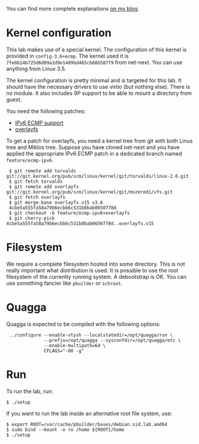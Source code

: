You can find more complete explanations
[on my blog](https://vincent.bernat.ch/en/blog/2012-network-lab-kvm).

# Kernel configuration

This lab makes use of a special kernel. The configuration of this
kernel is provided in `config-3.6+ecmp`. The kernel used it is
`7fe0b14b725d6d09a1d9e1409bd465cb88b587f9` from net-next. You can use
anything from Linux 3.5.

The kernel configuration is pretty minimal and is targeted for this
lab. It should have the necessary drivers to use virtio (but nothing
else). There is no module. It also includes 9P support to be able to
mount a directory from guest.

You need the following patches:
 - [IPv6 ECMP support][1]
 - [overlayfs][2]

[1]: http://patchwork.ozlabs.org/patch/188562/
[2]: http://git.kernel.org/?p=linux/kernel/git/mszeredi/vfs.git;a=summary

To get a patch for overlayfs, you need a kernel tree from git with
both Linus tree and Miklos tree. Suppose you have cloned net-next and
you have applied the appropriate IPv6 ECMP patch in a dedicated branch
named `feature/ecmp-ipv6`.

     $ git remote add torvalds git://git.kernel.org/pub/scm/linux/kernel/git/torvalds/linux-2.6.git
     $ git fetch torvalds
     $ git remote add overlayfs git://git.kernel.org/pub/scm/linux/kernel/git/mszeredi/vfs.git
     $ git fetch overlayfs
     $ git merge-base overlayfs.v15 v3.6
     4cbe5a555fa58a79b6ecbb6c531b8bab0650778d
     $ git checkout -b feature/ecmp-ipv6+overlayfs
     $ git cherry-pick 4cbe5a555fa58a79b6ecbb6c531b8bab0650778d..overlayfs.v15

# Filesystem

We require a complete filesystem hosted into some directory. This is
not really important what distribution is used. It is possible to use
the root filesystem of the currently running system. A debootstrap is
OK. You can use something fancier like `pbuilder` or `schroot`.

# Quagga

Quagga is expected to be compiled with the following options:

     ../configure --enable-vtysh --localstatedir=/opt/quagga/run \
                  --prefix=/opt/quagga --sysconfdir=/opt/quagga/etc \
                  --enable-multipath=64 \
                  CFLAGS="-O0 -g"

# Run

To run the lab, run:

    $ ./setup

If you want to run the lab inside an alternative root file system, use:

    $ export ROOT=/var/cache/pbuilder/bases/debian.sid.lab.amd64
    $ sudo bind --mount -o ro /home ${ROOT}/home
    $ ./setup

